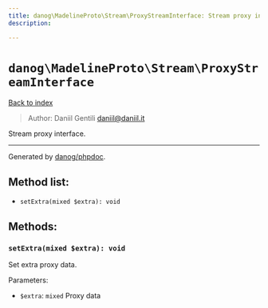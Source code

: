 ```yaml
---
title: danog\MadelineProto\Stream\ProxyStreamInterface: Stream proxy interface.
description: 

---
```

# `danog\MadelineProto\Stream\ProxyStreamInterface`
[Back to index](../../../index.md)

> Author: Daniil Gentili <daniil@daniil.it>  
  

Stream proxy interface.  




---
Generated by [danog/phpdoc](https://phpdoc.daniil.it).  
## Method list:
* `setExtra(mixed $extra): void`

## Methods:
### `setExtra(mixed $extra): void`

Set extra proxy data.


Parameters:
* `$extra`: `mixed` Proxy data  




